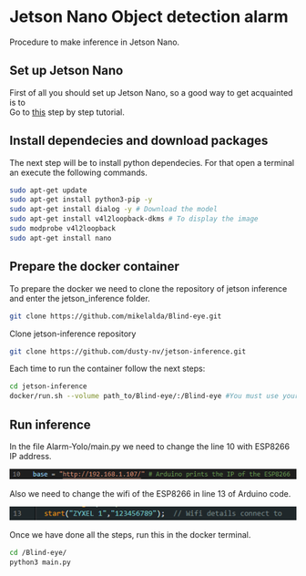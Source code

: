 
# Jetson Nano Object detection alarm

Procedure to make inference in Jetson Nano.

## Set up Jetson Nano
First of all you should set up Jetson Nano, so a good way to get acquainted is to  
Go to [this](https://developer.nvidia.com/embedded/learn/get-started-jetson-nano-devkit#intro) step by step tutorial.

## Install dependecies and download packages

The next step will be to install python dependecies. For that open a terminal an execute the following commands.

```bash
sudo apt-get update
sudo apt-get install python3-pip -y
sudo apt-get install dialog -y # Download the model
sudo apt-get install v4l2loopback-dkms # To display the image
sudo modprobe v4l2loopback
sudo apt-get install nano 
```

## Prepare the docker container

To prepare the docker we need to clone the repository of jetson inference and enter the jetson_inference folder.
```bash
git clone https://github.com/mikelalda/Blind-eye.git

```

Clone jetson-inference repository

```bash
git clone https://github.com/dusty-nv/jetson-inference.git


```

Each time to run the container follow the next steps:

```bash
cd jetson-inference
docker/run.sh --volume path_to/Blind-eye/:/Blind-eye #You must use your own computer path.
```

## Run inference

In the file Alarm-Yolo/main.py we need to change the line 10 with ESP8266 IP address.

![](assets/2023-05-03_101412.png)

Also we need to change the wifi of the ESP8266 in line 13 of Arduino code.

![](assets/2023-05-03_101304.png)

Once we have done all the steps, run this in the docker terminal.
 
```bash
cd /Blind-eye/
python3 main.py
```
